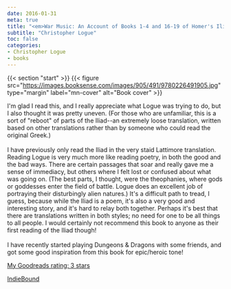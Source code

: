 ```yaml
---
date: 2016-01-31
meta: true
title: "<em>War Music: An Account of Books 1-4 and 16-19 of Homer's Iliad</em>"
subtitle: "Christopher Logue"
toc: false
categories:
- Christopher Logue
- books
---
```


{{< section "start" >}}
{{< figure src="https://images.booksense.com/images/905/491/9780226491905.jpg" type="margin" label="mn-cover" alt="Book cover" >}}

I'm glad I read this, and I really appreciate what Logue was trying to do, but I also thought it was pretty uneven. (For those who are unfamiliar, this is a sort of "reboot" of parts of the Iliad--an extremely loose translation, written based on other translations rather than by someone who could read the original Greek.) <br /><br />I have previously only read the Iliad in the very staid Lattimore translation. Reading Logue is very much more like reading poetry, in both the good and the bad ways. There are certain passages that soar and really gave me a sense of immediacy, but others where I felt lost or confused about what was going on. (The best parts, I thought, were the theophanies, where gods or goddesses enter the field of battle. Logue does an excellent job of portraying their disturbingly alien natures.) It's a difficult path to tread, I guess, because while the Iliad is a poem, it's also a very good and interesting story, and it's hard to relay both together. Perhaps it's best that there are translations written in both styles; no need for one to be all things to all people. I would certainly not recommend this book to anyone as their first reading of the Iliad though!<br /><br />I have recently started playing Dungeons &amp; Dragons with some friends, and got some good inspiration from this book for epic/heroic tone!

[My Goodreads rating: 3 stars](https://www.goodreads.com/review/show/1532827214)  

[IndieBound](https://www.indiebound.org/book/9780226491905)
